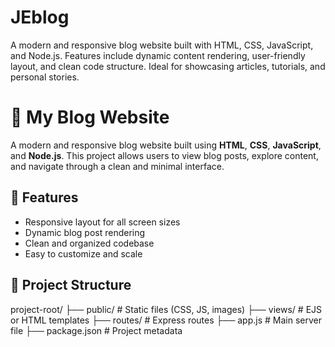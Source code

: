 # JEblog
A modern and responsive blog website built with HTML, CSS, JavaScript, and Node.js. Features include dynamic content rendering, user-friendly layout, and clean code structure. Ideal for showcasing articles, tutorials, and personal stories.

# 📝 My Blog Website

A modern and responsive blog website built using **HTML**, **CSS**, **JavaScript**, and **Node.js**. This project allows users to view blog posts, explore content, and navigate through a clean and minimal interface.

## 🚀 Features

- Responsive layout for all screen sizes
- Dynamic blog post rendering
- Clean and organized codebase
- Easy to customize and scale

## 📂 Project Structure

project-root/
├── public/ # Static files (CSS, JS, images)
├── views/ # EJS or HTML templates
├── routes/ # Express routes
├── app.js # Main server file
├── package.json # Project metadata